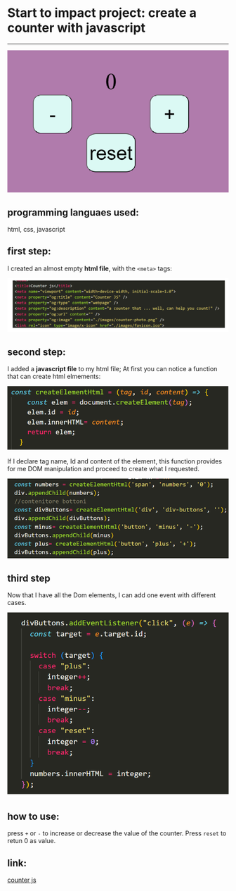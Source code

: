 # Start to impact project: create a counter with javascript

---

![screen-application](images/counter-photo.png)

## programming languaes used:

html, css, javascript

## first step:

I created an almost empty **html file**, with the `<meta>` tags:

![meta-tags](images/metatags.png)

## second step:

I added a **javascript file** to my html file;
At first you can notice a function that can create html elmements:

![function](images/function.png)

If I declare tag name, Id and content of the element, this function provides for me DOM manipulation and proceed to create what I requested.

![buttons-has-been-created](images/buttons.png)

## third step

Now that I have all the Dom elements, I can add one event with different cases.

![event](images/switch.png)

## how to use:

press `+` or `-` to increase or decrease the value of the counter. Press `reset` to retun 0 as value.

## link:

[counter js](https://pixinini.github.io/counter-in-js/)
